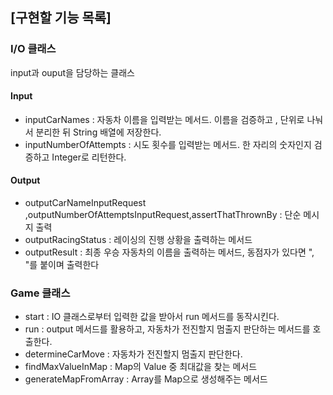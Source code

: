 ## [구현할 기능 목록]

### I/O 클래스

input과 ouput을 담당하는 클래스

#### Input

- inputCarNames : 자동차 이름을 입력받는 메서드. 이름을 검증하고 , 단위로 나눠서 분리한 뒤 String 배열에 저장한다.
- inputNumberOfAttempts : 시도 횟수를 입력받는 메서드. 한 자리의 숫자인지 검증하고 Integer로 리턴한다.

#### Output

- outputCarNameInputRequest ,outputNumberOfAttemptsInputRequest,assertThatThrownBy : 단순 메시지 출력
- outputRacingStatus : 레이싱의 진행 상황을 출력하는 메서드
- outputResult : 최종 우승 자동차의 이름을 출력하는 메서드, 동점자가 있다면 ", "를 붙이며 출력한다

### Game 클래스

- start : IO 클래스로부터 입력한 값을 받아서 run 메서드를 동작시킨다.
- run : output 메서드를 활용하고, 자동차가 전진할지 멈출지 판단하는 메서드를 호출한다.
- determineCarMove : 자동차가 전진할지 멈출지 판단한다.
- findMaxValueInMap : Map의 Value 중 최대값을 찾는 메서드
- generateMapFromArray : Array를 Map으로 생성해주는 메서드